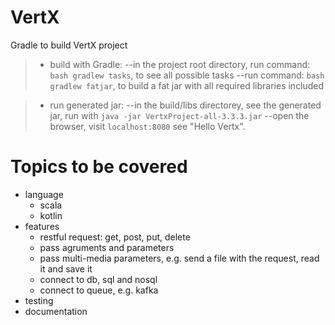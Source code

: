 # VertX
Gradle to build VertX project

>* build with Gradle:
>--in the project root directory, run command: `bash gradlew tasks`, to see all possible tasks
>--run command: `bash gradlew fatjar`, to build a fat jar with all required libraries included

>* run generated jar:
>--in the build/libs directorey, see the generated jar, run with `java -jar VertxProject-all-3.3.3.jar`
>--open the browser, visit `localhost:8080` see "Hello Vertx".


# Topics to be covered
+ language
  * scala
  * kotlin
+ features
  * restful request: get, post, put, delete
  * pass agruments and parameters
  * pass multi-media parameters, e.g. send a file with the request, read it and save it
  * connect to db, sql and nosql
  * connect to queue, e.g. kafka
+ testing
+ documentation

